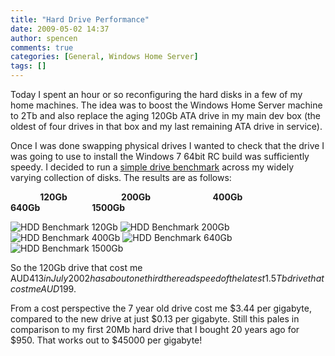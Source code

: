```yaml
---
title: "Hard Drive Performance"
date: 2009-05-02 14:37
author: spencen
comments: true
categories: [General, Windows Home Server]
tags: []
---
```


Today I spent an hour or so reconfiguring the hard disks in a few of my home machines. The idea was to boost the Windows Home Server machine&#160; to 2Tb and also replace the aging 120Gb ATA drive in my main dev box (the oldest of four drives in that box and my last remaining ATA drive in service).
  

Once I was done swapping physical drives I wanted to check that the drive I was going to use to install the Windows 7 64bit RC build was sufficiently speedy. I decided to run a <a href="http://www.hdtune.com/" target="_blank">simple drive benchmark</a> across my widely varying collection of disks. The results are as follows:
  

&#160;&#160;&#160;&#160;&#160;&#160;&#160;&#160;&#160;&#160;&#160; **120Gb&#160;&#160;&#160;&#160;&#160;&#160;&#160;&#160;&#160;&#160;&#160;&#160;&#160;&#160;&#160;&#160;&#160;&#160;&#160;&#160;&#160;&#160;&#160;&#160;&#160; 200Gb&#160;&#160;&#160;&#160;&#160;&#160;&#160;&#160;&#160;&#160;&#160;&#160;&#160;&#160;&#160;&#160;&#160;&#160;&#160;&#160;&#160;&#160;&#160;&#160;&#160;&#160;&#160;&#160;&#160; 400Gb&#160;&#160;&#160;&#160;&#160;&#160;&#160;&#160;&#160;&#160;&#160;&#160;&#160;&#160;&#160;&#160;&#160;&#160;&#160;&#160;&#160;&#160;&#160;&#160;&#160;&#160; 640Gb&#160;&#160;&#160;&#160;&#160;&#160;&#160;&#160;&#160;&#160;&#160;&#160;&#160;&#160;&#160;&#160;&#160;&#160;&#160;&#160;&#160;&#160;&#160;&#160; 1500Gb**
  

![HDD Benchmark 120Gb](/images/HDD%20Benchmark%20120Gb_1.png "HDD Benchmark 120Gb")&#160;![HDD Benchmark 200Gb](/images/HDD%20Benchmark%20200Gb_1.png "HDD Benchmark 200Gb") ![HDD Benchmark 400Gb](/images/HDD%20Benchmark%20400Gb_1.png "HDD Benchmark 400Gb") ![HDD Benchmark 640Gb](/images/HDD%20Benchmark%20640Gb_1.png "HDD Benchmark 640Gb") ![HDD Benchmark 1500Gb](/images/HDD%20Benchmark%201500Gb_1.png "HDD Benchmark 1500Gb") 
  


  


  


  


  

So the 120Gb drive that cost me AUD$413 in July 2002 has about one third the read speed of the latest 1.5Tb drive that cost me AUD$199. 
  

From a cost perspective the 7 year old drive cost me $3.44 per gigabyte, compared to the new drive at just $0.13 per gigabyte. Still this pales in comparison to my first 20Mb hard drive that I bought 20 years ago for $950. That works out to $45000 per gigabyte!


